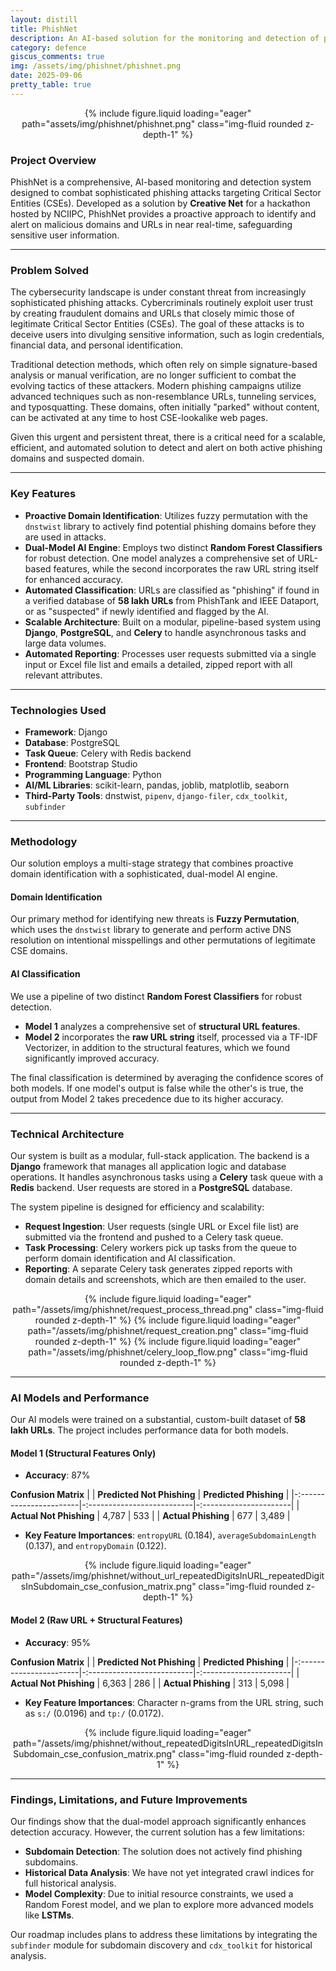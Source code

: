 ```yaml
---
layout: distill
title: PhishNet
description: An AI-based solution for the monitoring and detection of phishing domains and URLs.
category: defence
giscus_comments: true
img: /assets/img/phishnet/phishnet.png
date: 2025-09-06
pretty_table: true
---
```


<center>
{% include figure.liquid loading="eager" path="assets/img/phishnet/phishnet.png" class="img-fluid rounded z-depth-1" %}
</center>

### Project Overview

PhishNet is a comprehensive, AI-based monitoring and detection system designed to combat sophisticated phishing attacks targeting Critical Sector Entities (CSEs). Developed as a solution by **Creative Net** for a hackathon hosted by NCIIPC, PhishNet provides a proactive approach to identify and alert on malicious domains and URLs in near real-time, safeguarding sensitive user information.

---

### Problem Solved

The cybersecurity landscape is under constant threat from increasingly sophisticated phishing attacks. Cybercriminals routinely exploit user trust by creating fraudulent domains and URLs that closely mimic those of legitimate Critical Sector Entities (CSEs). The goal of these attacks is to deceive users into divulging sensitive information, such as login credentials, financial data, and personal identification.

Traditional detection methods, which often rely on simple signature-based analysis or manual verification, are no longer sufficient to combat the evolving tactics of these attackers. Modern phishing campaigns utilize advanced techniques such as non-resemblance URLs, tunneling services, and typosquatting. These domains, often initially "parked" without content, can be activated at any time to host CSE-lookalike web pages.

Given this urgent and persistent threat, there is a critical need for a scalable, efficient, and automated solution to detect and alert on both active phishing domains and suspected domain.

---

### Key Features

- **Proactive Domain Identification**: Utilizes fuzzy permutation with the `dnstwist` library to actively find potential phishing domains before they are used in attacks.
- **Dual-Model AI Engine**: Employs two distinct **Random Forest Classifiers** for robust detection. One model analyzes a comprehensive set of URL-based features, while the second incorporates the raw URL string itself for enhanced accuracy.
- **Automated Classification**: URLs are classified as "phishing" if found in a verified database of **58 lakh URLs** from PhishTank and IEEE Dataport, or as "suspected" if newly identified and flagged by the AI.
- **Scalable Architecture**: Built on a modular, pipeline-based system using **Django**, **PostgreSQL**, and **Celery** to handle asynchronous tasks and large data volumes.
- **Automated Reporting**: Processes user requests submitted via a single input or Excel file list and emails a detailed, zipped report with all relevant attributes.

---

### Technologies Used

- **Framework**: Django
- **Database**: PostgreSQL
- **Task Queue**: Celery with Redis backend
- **Frontend**: Bootstrap Studio
- **Programming Language**: Python
- **AI/ML Libraries**: scikit-learn, pandas, joblib, matplotlib, seaborn
- **Third-Party Tools**: dnstwist, `pipenv`, `django-filer`, `cdx_toolkit`, `subfinder`

---

### Methodology

Our solution employs a multi-stage strategy that combines proactive domain identification with a sophisticated, dual-model AI engine.

#### Domain Identification

Our primary method for identifying new threats is **Fuzzy Permutation**, which uses the `dnstwist` library to generate and perform active DNS resolution on intentional misspellings and other permutations of legitimate CSE domains.

#### AI Classification

We use a pipeline of two distinct **Random Forest Classifiers** for robust detection.

- **Model 1** analyzes a comprehensive set of **structural URL features**.
- **Model 2** incorporates the **raw URL string** itself, processed via a TF-IDF Vectorizer, in addition to the structural features, which we found significantly improved accuracy.

The final classification is determined by averaging the confidence scores of both models. If one model's output is false while the other's is true, the output from Model 2 takes precedence due to its higher accuracy.

---

### Technical Architecture

Our system is built as a modular, full-stack application. The backend is a **Django** framework that manages all application logic and database operations. It handles asynchronous tasks using a **Celery** task queue with a **Redis** backend. User requests are stored in a **PostgreSQL** database.

The system pipeline is designed for efficiency and scalability:

- **Request Ingestion**: User requests (single URL or Excel file list) are submitted via the frontend and pushed to a Celery task queue.
- **Task Processing**: Celery workers pick up tasks from the queue to perform domain identification and AI classification.
- **Reporting**: A separate Celery task generates zipped reports with domain details and screenshots, which are then emailed to the user.

<center>
{% include figure.liquid loading="eager" path="/assets/img/phishnet/request_process_thread.png" class="img-fluid rounded z-depth-1" %}
{% include figure.liquid loading="eager" path="/assets/img/phishnet/request_creation.png" class="img-fluid rounded z-depth-1" %}
{% include figure.liquid loading="eager" path="/assets/img/phishnet/celery_loop_flow.png" class="img-fluid rounded z-depth-1" %}
</center>

---

### AI Models and Performance

Our AI models were trained on a substantial, custom-built dataset of **58 lakh URLs**. The project includes performance data for both models.

#### Model 1 (Structural Features Only)

- **Accuracy**: 87%

**Confusion Matrix**
| | **Predicted Not Phishing** | **Predicted Phishing** |
|-:-----------------------|-:--------------------------|-:----------------------|
| **Actual Not Phishing** | 4,787 | 533 |
| **Actual Phishing** | 677 | 3,489 |

- **Key Feature Importances**: `entropyURL` (0.184), `averageSubdomainLength` (0.137), and `entropyDomain` (0.122).

<center>
{% include figure.liquid loading="eager" path="/assets/img/phishnet/without_url_repeatedDigitsInURL_repeatedDigitsInSubdomain_cse_confusion_matrix.png" class="img-fluid rounded z-depth-1" %}
</center>

#### Model 2 (Raw URL + Structural Features)

- **Accuracy**: 95%

**Confusion Matrix**
| | **Predicted Not Phishing** | **Predicted Phishing** |
|-:-----------------------|-:--------------------------|-:----------------------|
| **Actual Not Phishing** | 6,363 | 286 |
| **Actual Phishing** | 313 | 5,098 |

- **Key Feature Importances**: Character n-grams from the URL string, such as `s:/` (0.0196) and `tp:/` (0.0172).

<center>
{% include figure.liquid loading="eager" path="/assets/img/phishnet/without_repeatedDigitsInURL_repeatedDigitsInSubdomain_cse_confusion_matrix.png" class="img-fluid rounded z-depth-1" %}
</center>

---

### Findings, Limitations, and Future Improvements

Our findings show that the dual-model approach significantly enhances detection accuracy. However, the current solution has a few limitations:

- **Subdomain Detection**: The solution does not actively find phishing subdomains.
- **Historical Data Analysis**: We have not yet integrated crawl indices for full historical analysis.
- **Model Complexity**: Due to initial resource constraints, we used a Random Forest model, and we plan to explore more advanced models like **LSTMs**.

Our roadmap includes plans to address these limitations by integrating the `subfinder` module for subdomain discovery and `cdx_toolkit` for historical analysis.
